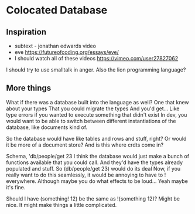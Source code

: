 
# Colocated Database

## Inspiration

- subtext - jonathan edwards video
- eve https://futureofcoding.org/essays/eve/
- I should watch all of these videos https://vimeo.com/user27827062

I should try to use smalltalk in anger.
Also the lion programming language?

## More things


What if there was a database built into the language as well?
One that knew about your types
That you could migrate the types
And you'd get... Like type errors if you wanted to execute something that didn't exist
In dev, you would want to be able to switch between different instantiations of the database, like documents kind of.

So the database would have like tables and rows and stuff, right? Or would it be more of a document store?
And is this where crdts come in?

Schema, 'db/people/get 23
I think the database would just make a bunch of functions available that you could call. And they'd have the types already populated and stuff. 
So (db/people/get 23) would do its deal
Now, if you really want to do this seamlessly, it would be annoying to have to ! everywhere. Although maybe you do what effects to be loud... Yeah maybe it's fine. 

Should I have (something! 12) be the same as !(something 12)? Might be nice. It might make things a little complicated. 

